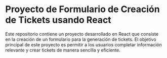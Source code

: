 # Proyecto de Formulario de Creación de Tickets usando React

Este repositorio contiene un proyecto desarrollado en React que consiste en la creación de un formulario para la generación de tickets. El objetivo principal de este proyecto es permitir a los usuarios completar información relevante y crear tickets de manera sencilla y eficiente.
